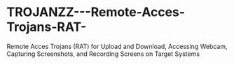 # TROJANZZ---Remote-Acces-Trojans-RAT-
Remote Acces Trojans (RAT) for Upload and Download, Accessing Webcam, Capturing Screenshots, and Recording Screens on Target Systems
